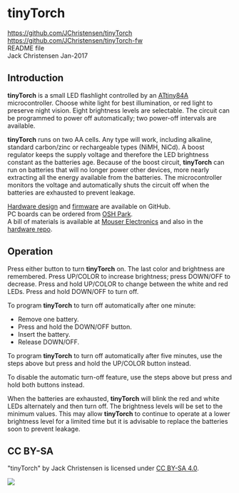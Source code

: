 # tinyTorch #
https://github.com/JChristensen/tinyTorch  
https://github.com/JChristensen/tinyTorch-fw  
README file  
Jack Christensen Jan-2017

## Introduction ##

**tinyTorch** is a small LED flashlight controlled by an [ATtiny84A](http://www.atmel.com/devices/ATTINY84A.aspx) microcontroller. Choose white light for best illumination, or red light to preserve night vision. Eight brightness levels are selectable. The circuit can be programmed to power off automatically; two power-off intervals are available.

**tinyTorch** runs on two AA cells. Any type will work, including alkaline, standard carbon/zinc or rechargeable types (NiMH, NiCd). A boost regulator keeps the supply voltage and therefore the LED brightness constant as the batteries age. Because of the boost circuit, **tinyTorch** can run on batteries that will no longer power other devices, more nearly extracting all the energy available from the batteries. The microcontroller monitors the voltage and automatically shuts the circuit off when the batteries are exhausted to prevent leakage.

[Hardware design](https://github.com/JChristensen/tinyTorch) and [firmware](https://github.com/JChristensen/tinyTorch-fw) are available on GitHub.  
PC boards can be ordered from [OSH Park](https://www.oshpark.com/shared_projects/xy6vIOX3).  
A bill of materials is available at [Mouser Electronics](https://www.mouser.com/ProjectManager/ProjectDetail.aspx?AccessID=e556f7b439) and also in the [hardware repo](https://github.com/JChristensen/tinyTorch).

## Operation ##

Press either button to turn **tinyTorch** on. The last color and brightness are remembered.
Press UP/COLOR to increase brightness; press DOWN/OFF to decrease.
Press and hold UP/COLOR to change between the white and red LEDs.
Press and hold DOWN/OFF to turn off.

To program **tinyTorch** to turn off automatically after one minute:
- Remove one battery.
- Press and hold the DOWN/OFF button.
- Insert the battery.
- Release DOWN/OFF.

To program **tinyTorch** to turn off automatically after five minutes, use the steps above but press and hold the UP/COLOR button instead.

To disable the automatic turn-off feature, use the steps above but press and hold both buttons instead.

When the batteries are exhausted, **tinyTorch** will blink the red and white LEDs alternately and then turn off. The brightness levels will be set to the minimum values. This may allow **tinyTorch** to continue to operate at a lower brightness level for a limited time but it is advisable to replace the batteries soon to prevent leakage.

## CC BY-SA ##
"tinyTorch" by Jack Christensen is licensed under [CC BY-SA 4.0](https://creativecommons.org/licenses/by-sa/4.0/).

![](https://github.com/JChristensen/tinyTorch/raw/master/board-photo.png)
